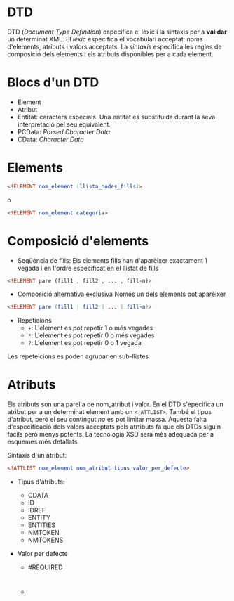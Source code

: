 # DTD

DTD (*Document Type Definition*) especifica el lèxic i la sintaxis per a **validar** un determinat XML.
El *lèxic* especifica el vocabulari acceptat: noms d'elements, atributs i valors acceptats.
La *sintaxis* especifica les regles de composició dels elements i els atributs disponibles per a cada element.

# Blocs d'un DTD

* Element
* Atribut
* Entitat: caràcters especials. Una entitat es substituida durant la seva interpretació pel seu equivalent.
* PCData: *Parsed Character Data*
* CData: *Character Data*

# Elements

```dtd
<!ELEMENT nom_element (llista_nodes_fills)>
```
o
```dtd
<!ELEMENT nom_element categoria>
```


# Composició d'elements

* Seqüència de fills:
Els elements fills han d'aparèixer exactament 1 vegada i en l'ordre especificat en el llistat de fills 
```html
<!ELEMENT pare (fill1 , fill2 , ... , fill-n)>
```

* Composició alternativa exclusiva
Només un dels elements pot aparèixer

```dtd
<!ELEMENT pare (fill1 | fill2 | ... | fill-n)>
```

* Repeticions
  * `+`: L'element es pot repetir 1 o més vegades
  * `*`: L'element es pot repetir 0 o més vegades
  * `?`: L'element es pot repetir 0 o 1 vegada

Les repeteicions es poden agrupar en sub-llistes

# Atributs

Els atributs son una parella de nom_atribut i valor. En el DTD s'epecifica un atribut per a un determinat element amb un `<!ATTLIST>`. També el tipus d'atribut, però el seu contingut *no* es pot limitar massa. Aquesta falta d'especificació dels valors acceptats pels atrtibuts fa que els DTDs siguin fàcils però menys potents. La tecnologia XSD serà mès adequada per a esquemes més detallats.

Sintaxis d'un atribut:
```dtd
<!ATTLIST nom_element nom_atribut tipus valor_per_defecte>
```

* Tipus d'atributs:
  * CDATA
  * ID
  * IDREF
  * ENTITY
  * ENTITIES
  * NMTOKEN
  * NMTOKENS

* Valor per defecte
  * #REQUIRED
  * #